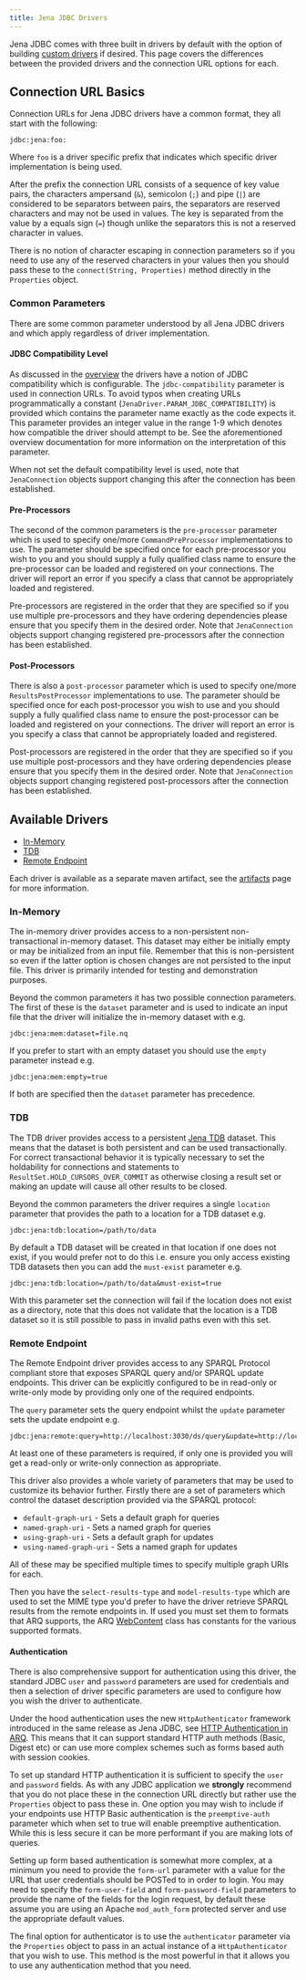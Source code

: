 ```yaml
---
title: Jena JDBC Drivers
---
```


Jena JDBC comes with three built in drivers by default with the option of building
[custom drivers](custom_driver.html) if desired.  This page covers the differences
between the provided drivers and the connection URL options for each.

## Connection URL Basics

Connection URLs for Jena JDBC drivers have a common format, they all start with the following:

    jdbc:jena:foo:

Where `foo` is a driver specific prefix that indicates which specific driver implementation
is being used.

After the prefix the connection URL consists of a sequence of key
value pairs, the characters ampersand (`&`), semicolon (`;`) and
pipe (`|`) are considered to be separators between pairs, the
separators are reserved characters and may not be used in values. The key is
separated from the value by a equals sign (`=`) though unlike the
separators this is not a reserved character in values.

There is no notion of character escaping in connection parameters so if you
need to use any of the reserved characters in your values then you should
pass these to the `connect(String, Properties)` method directly in the
`Properties` object.

### Common Parameters

There are some common parameter understood by all Jena JDBC drivers and which
apply regardless of driver implementation.

#### JDBC Compatibility Level

As discussed in the [overview](index.html#treatment-of-results) the drivers have a notion
of JDBC compatibility which is configurable. The `jdbc-compatibility` parameter is used 
in connection URLs. To avoid typos when creating URLs programmatically a constant 
(`JenaDriver.PARAM_JDBC_COMPATIBILITY`) is provided which contains the parameter
name exactly as the code expects it. This parameter provides an integer value
in the range 1-9 which denotes how compatible the driver should attempt to
be.  See the aforementioned overview documentation for more information on the interpretation
of this parameter.

When not set the default compatibility level is
used, note that `JenaConnection` objects support changing this after
the connection has been established.

#### Pre-Processors

The second of the common parameters is the `pre-processor` parameter which is used to
specify one/more `CommandPreProcessor` implementations to use. The
parameter should be specified once for each pre-processor you wish to you and
you should supply a fully qualified class name to ensure the pre-processor
can be loaded and registered on your connections. The driver will report an
error if you specify a class that cannot be appropriately loaded and
registered.

Pre-processors are registered in the order that they are specified so if you
use multiple pre-processors and they have ordering dependencies please ensure
that you specify them in the desired order. Note that `JenaConnection`
objects support changing registered pre-processors after the connection has
been established.

#### Post-Processors

There is also a `post-processor` parameter which is used to specify
one/more `ResultsPostProcessor` implementations to use. The parameter
should be specified once for each post-processor you wish to use and you
should supply a fully qualified class name to ensure the post-processor can
be loaded and registered on your connections. The driver will report an error
is you specify a class that cannot be appropriately loaded and registered.

Post-processors are registered in the order that they are specified so if you
use multiple post-processors and they have ordering dependencies please
ensure that you specify them in the desired order. Note that
`JenaConnection` objects support changing registered post-processors
after the connection has been established.

## Available Drivers

- [In-Memory](#in-memory)
- [TDB](#tdb)
- [Remote Endpoint](#remote-endpoint)

Each driver is available as a separate maven artifact, see the [artifacts](artifacts.html) page 
for more information.

### In-Memory

The in-memory driver provides access to a non-persistent non-transactional in-memory dataset.  This dataset
may either be initially empty or may be initialized from an input file.  Remember that
this is non-persistent so even if the latter option is chosen changes are not persisted
to the input file.  This driver is primarily intended for testing and demonstration
purposes.

Beyond the common parameters it has two possible connection parameters.  The first of these
is the `dataset` parameter and is used to indicate an input file that the driver will
initialize the in-memory dataset with e.g.

    jdbc:jena:mem:dataset=file.nq

If you prefer to start with an empty dataset you should use the `empty` parameter instead e.g.

    jdbc:jena:mem:empty=true

If both are specified then the `dataset` parameter has precedence.

### TDB

The TDB driver provides access to a persistent [Jena TDB](/documentation/tdb/) dataset.  This
means that the dataset is both persistent and can be used transactionally.  For correct
transactional behavior it is typically necessary to set the holdability for connections and 
statements to `ResultSet.HOLD_CURSORS_OVER_COMMIT` as otherwise closing a result set or making
an update will cause all other results to be closed.

Beyond the common parameters the driver requires a single `location` parameter that provides
the path to a location for a TDB dataset e.g.

    jdbc:jena:tdb:location=/path/to/data

By default a TDB dataset will be created in that location if one does not exist, if you would
prefer not to do this i.e. ensure you only access existing TDB datasets then you can add the
`must-exist` parameter e.g.

    jdbc:jena:tdb:location=/path/to/data&must-exist=true

With this parameter set the connection will fail if the location does not exist as a directory,
note that this does not validate that the location is a TDB dataset so it is still possible
to pass in invalid paths even with this set.

### Remote Endpoint

The Remote Endpoint driver provides access to any SPARQL Protocol compliant store that exposes
SPARQL query and/or SPARQL update endpoints.  This driver can be explicitly configured to be
in read-only or write-only mode by providing only one of the required endpoints.

The `query` parameter sets the query endpoint whilst the `update` parameter sets the update endpoint e.g.

    jdbc:jena:remote:query=http://localhost:3030/ds/query&update=http://localhost:3030/ds/update

At least one of these parameters is required, if only one is provided you will get a read-only or 
write-only connection as appropriate.

This driver also provides a whole variety of parameters that may be used to customize its behavior
further.  Firstly there are a set of parameters which control the dataset description provided
via the SPARQL protocol:

- `default-graph-uri` - Sets a default graph for queries
- `named-graph-uri` - Sets a named graph for queries
- `using-graph-uri` - Sets a default graph for updates
- `using-named-graph-uri` - Sets a named graph for updates

All of these may be specified multiple times to specify multiple graph URIs for each.

Then you have the `select-results-type` and `model-results-type` which are used to set the MIME
type you'd prefer to have the driver retrieve SPARQL results from the remote endpoints in.  If used
you must set them to formats that ARQ supports, the ARQ [WebContent](http://jena.staging.apache.org/documentation/javadoc/arq/org/apache/jena/riot/WebContent.html)
class has constants for the various supported formats.

#### Authentication

There is also comprehensive support for authentication using this driver, the standard JDBC `user`
and `password` parameters are used for credentials and then a selection of driver specific
parameters are used to configure how you wish the driver to authenticate.

Under the hood authentication uses the new `HttpAuthenticator` framework introduced in the same
release as Jena JDBC, see [HTTP Authentication in ARQ](/documentation/query/http-auth.html).  This means
that it can support standard HTTP auth methods (Basic, Digest etc) or can use more complex schemes
such as forms based auth with session cookies.

To set up standard HTTP authentication it is sufficient to specify the `user` and `password` fields.  As
with any JDBC application we **strongly** recommend that you do not place these in the connection URL
directly but rather use the `Properties` object to pass these in.  One option you may wish to include
if your endpoints use HTTP Basic authentication is the `preemptive-auth` parameter which when set to
true will enable preemptive authentication.  While this is less secure it can be more performant if
you are making lots of queries.

Setting up form based authentication is somewhat more complex, at a minimum you need to provide the 
`form-url` parameter with a value for the URL that user credentials should be POSTed to in order to
login.  You may need to specify the `form-user-field` and `form-password-field` parameters to provide
the name of the fields for the login request, by default these assume you are using an Apache `mod_auth_form`
protected server and use the appropriate default values.

The final option for authenticator is to use the `authenticator` parameter via the `Properties` object
to pass in an actual instance of a `HttpAuthenticator` that you wish to use.  This method is the most
powerful in that it allows you to use any authentication method that you need.

